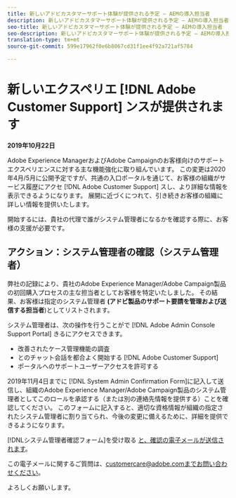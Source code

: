 ```yaml
---
title: 新しいアドビカスタマーサポート体験が提供される予定 — AEMの導入担当者
description: 新しいアドビカスタマーサポート体験が提供される予定 — AEMの導入担当者
seo-title: 新しいアドビカスタマーサポート体験が提供される予定 — AEMの導入担当者
seo-description: 新しいアドビカスタマーサポート体験が提供される予定 — AEMの導入担当者
translation-type: tm+mt
source-git-commit: 599e17962f0e6b8067cd31f1ee4f92a721af5784

---
```



# 新しいエクスペリエ [!DNL Adobe Customer Support] ンスが提供されます

**2019年10月22日**

Adobe Experience ManagerおよびAdobe Campaignのお客様向けのサポートエクスペリエンスに対する主な機能強化に取り組んでいます。 この変更は2020年4月/5月に公開予定ですが、共通の入口ポータルを通じて、お客様の組織がサービス履歴にアクセ [!DNL Adobe Customer Support] スし、より詳細な情報を表示できるようになります。 展開に近づくにつれて、引き続きお客様の組織に詳しい情報を提供いたします。

開始するには、貴社の代理で誰がシステム管理者になるかを確認する際に、お客様の支援が必要です。

## アクション：システム管理者の確認（システム管理者）

弊社の記録により、貴社のAdobe Experience Manager/Adobe Campaign製品の初回購入プロセスの主な担当者としてお客様を特定いたしました。 その結果、お客様は指定のシステム管理者 **(アドビ製品のサポート要請を管理および送信する担当者**)としてリストされます。

システム管理者は、次の操作を行うことがで [!DNL Adobe Admin Console Support Portal] きるにアクセスできます。

* 改善されたケース管理機能の調査
* とのチャット会話を都合よく開始する [!DNL Adobe Customer Support]
* ポータルへのサポートユーザーアクセスを許可する

2019年11月4日までに [](https://adobe.allegiancetech.com/cgi-bin/qwebcorporate.dll?idx=N5M8RY) [!DNL System Admin Confirmation Form]に記入して送信し、組織のAdobe Experience Manager/Adobe Campaign製品のシステム管理者としてこのロールを承認する（または別の連絡先情報を提供する）ことを確認してください。 このフォームに記入すると、適切な資格情報が組織の指定されたシステム管理者に割り当てられ、今後の変更に備えるために、詳細を提供できるようになります。

[!DNLシステム管理者確認フォーム]を受け取る [と、確認の電子メールが送信されます](https://adobe.allegiancetech.com/cgi-bin/qwebcorporate.dll?idx=N5M8RY)。

この電子メールに関するご質問は、customercare@adobe.comまでお問い合わせください。

よろしくお願いします。
